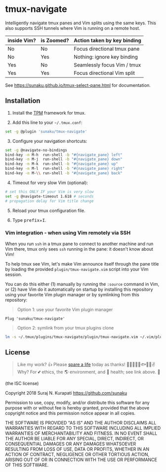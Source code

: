 # tmux-navigate

Intelligently navigate tmux panes and Vim splits using the same keys.
This also supports SSH tunnels where Vim is running on a remote host.

  | inside Vim? | is Zoomed? | Action taken by key binding |
  | ----------- | ---------- | --------------------------- |
  | No          | No         | Focus directional tmux pane |
  | No          | Yes        | Nothing: ignore key binding |
  | Yes         | No         | Seamlessly focus Vim / tmux |
  | Yes         | Yes        | Focus directional Vim split |

See https://sunaku.github.io/tmux-select-pane.html for documentation.

## Installation

1. Install the [TPM] framework for tmux.

[TPM]: https://github.com/tmux-plugins/tpm

2. Add this line to your `~/.tmux.conf`:
```sh
set -g @plugin 'sunaku/tmux-navigate'
```

3. Configure your navigation shortcuts:
```sh
set -g @navigate-no-bindings
bind-key -n M-h  run-shell -b "#{navigate_pane} left"
bind-key -n M-j  run-shell -b "#{navigate_pane} down"
bind-key -n M-k  run-shell -b "#{navigate_pane} up"
bind-key -n M-l  run-shell -b "#{navigate_pane} right"
bind-key -n M-\\ run-shell -b "#{navigate_pane} back"
```

4. Timeout for very slow Vim (optional):
```sh
# set this ONLY IF your Vim is very slow
set -g @navigate-timeout 1.618 # seconds
# propagation delay for Vim title change
```

5. Reload your tmux configuration file.

6. Type <kbd>prefix</kbd>+<kbd>I</kbd>.

### Vim integration - when using Vim remotely via SSH

When you run `ssh` in a tmux pane to connect to another machine and run Vim
there, tmux only sees `ssh` running in the pane: it doesn't know about Vim!

To help tmux see Vim, let's make Vim announce itself through the pane title by
loading the provided `plugin/tmux-navigate.vim` script into your Vim session.

You can do this either (1) manually by running the `:source` command in Vim,
or (2) have Vim do it automatically on startup by installing this repository
using your favorite Vim plugin manager or by symlinking from this repository:

> Option 1: use your favorite Vim plugin manager
```vim
Plug 'sunaku/tmux-navigate'
```

> Option 2: symlink from your tmux plugins clone
```sh
ln -s ~/.tmux/plugins/tmux-navigate/plugin/tmux-navigate.vim ~/.vim/plugin/
```

## License

[Spare A Life]: https://sunaku.github.io/vegan-for-life.html
> Like my work? 👍 Please [spare a life] today as thanks! 🐄🐖🐑🐔🐣🐟✨🙊✌  
> Why? For 💕 ethics, the 🌎 environment, and 💪 health; see link above. 🙇

(the ISC license)

Copyright 2018 Suraj N. Kurapati <https://github.com/sunaku>

Permission to use, copy, modify, and/or distribute this software for any
purpose with or without fee is hereby granted, provided that the above
copyright notice and this permission notice appear in all copies.

THE SOFTWARE IS PROVIDED "AS IS" AND THE AUTHOR DISCLAIMS ALL WARRANTIES
WITH REGARD TO THIS SOFTWARE INCLUDING ALL IMPLIED WARRANTIES OF
MERCHANTABILITY AND FITNESS. IN NO EVENT SHALL THE AUTHOR BE LIABLE FOR
ANY SPECIAL, DIRECT, INDIRECT, OR CONSEQUENTIAL DAMAGES OR ANY DAMAGES
WHATSOEVER RESULTING FROM LOSS OF USE, DATA OR PROFITS, WHETHER IN AN
ACTION OF CONTRACT, NEGLIGENCE OR OTHER TORTIOUS ACTION, ARISING OUT OF
OR IN CONNECTION WITH THE USE OR PERFORMANCE OF THIS SOFTWARE.
